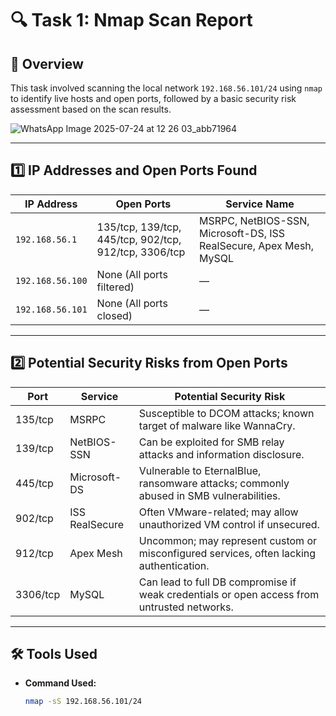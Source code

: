 # 🔍 Task 1: Nmap Scan Report

## 📄 Overview

This task involved scanning the local network `192.168.56.101/24` using `nmap` to identify live hosts and open ports, followed by a basic security risk assessment based on the scan results.

![WhatsApp Image 2025-07-24 at 12 26 03_abb71964](https://github.com/user-attachments/assets/8c1c062b-e821-43e1-a28d-036af31f0268)

---

## 1️⃣ IP Addresses and Open Ports Found

| **IP Address**     | **Open Ports**                                      | **Service Name**                                |
|--------------------|-----------------------------------------------------|--------------------------------------------------|
| `192.168.56.1`     | 135/tcp, 139/tcp, 445/tcp, 902/tcp, 912/tcp, 3306/tcp | MSRPC, NetBIOS-SSN, Microsoft-DS, ISS RealSecure, Apex Mesh, MySQL |
| `192.168.56.100`   | None (All ports filtered)                           | —                                                |
| `192.168.56.101`   | None (All ports closed)                             | —                                                |

---

## 2️⃣ Potential Security Risks from Open Ports

| **Port** | **Service**       | **Potential Security Risk**                                                                 |
|----------|------------------|---------------------------------------------------------------------------------------------|
| 135/tcp  | MSRPC            | Susceptible to DCOM attacks; known target of malware like WannaCry.                         |
| 139/tcp  | NetBIOS-SSN      | Can be exploited for SMB relay attacks and information disclosure.                          |
| 445/tcp  | Microsoft-DS     | Vulnerable to EternalBlue, ransomware attacks; commonly abused in SMB vulnerabilities.      |
| 902/tcp  | ISS RealSecure   | Often VMware-related; may allow unauthorized VM control if unsecured.                       |
| 912/tcp  | Apex Mesh        | Uncommon; may represent custom or misconfigured services, often lacking authentication.     |
| 3306/tcp | MySQL            | Can lead to full DB compromise if weak credentials or open access from untrusted networks.  |

---

## 🛠️ Tools Used

- **Command Used:**  
  ```bash
  nmap -sS 192.168.56.101/24

